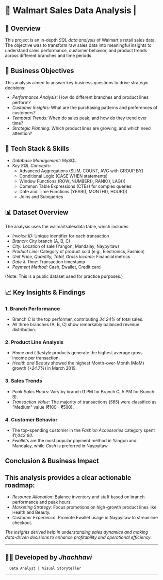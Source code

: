 # 🛒 Walmart Sales Data Analysis | 
## 📖 Overview
This project is an in-depth *SQL data analysis* of Walmart's retail sales data. The objective was to transform raw sales data into meaningful insights to understand sales performance, customer behavior, and product trends across different branches and time periods.


## 🎯 Business Objectives
This analysis aimed to answer key business questions to drive strategic decisions:
- *Performance Analysis:* How do different branches and product lines perform?
- *Customer Insights:* What are the purchasing patterns and preferences of customers?
- *Temporal Trends:* When do sales peak, and how do they trend over time?
- *Strategic Planning:* Which product lines are growing, and which need attention?

## 🔧 Tech Stack & Skills
- *Database Management:* MySQL
- *Key SQL Concepts:*
  - Advanced Aggregations (SUM, COUNT, AVG with GROUP BY)
  - Conditional Logic (CASE WHEN statements)
  - Window Functions (ROW_NUMBER(), RANK(), LAG())
  - Common Table Expressions (CTEs) for complex queries
  - Date and Time Functions (YEAR(), MONTH(), HOUR())
  - Joins and Subqueries

## 📊 Dataset Overview
The analysis uses the walmartsalesdata table, which includes:
- *Invoice ID:* Unique identifier for each transaction
- *Branch:* City branch (A, B, C)
- *City:* Location of sale (Yangon, Mandalay, Naypyitaw)
- *Product Line:* Category of product sold (e.g., Electronics, Fashion)
- *Unit Price, Quantity, Total, Gross Income:* Financial metrics
- *Date & Time:* Transaction timestamp
- *Payment Method:* Cash, Ewallet, Credit card

(Note: This is a public dataset used for practice purposes.)

## 📈 Key Insights & Findings

### 1. Branch Performance
- Branch C is the top performer, contributing *34.24%* of total sales.
- All three branches (A, B, C) show remarkably balanced revenue distribution.

### 2. Product Line Analysis
- *Home and Lifestyle* products generate the highest average gross income per transaction.
- *Health and Beauty* showed the highest Month-over-Month (MoM) growth (*+24.7%*) in March 2019.

### 3. Sales Trends
- *Peak Sales Hours:* Vary by branch (1 PM for Branch C, 5 PM for Branch B).
- *Transaction Value:* The majority of transactions (*565*) were classified as "Medium" value (₹100 - ₹500).

### 4. Customer Behavior
- The top-spending customer in the *Fashion Accessories* category spent *₹1,042.60*.
- *Ewallets* are the most popular payment method in Yangon and Mandalay, while *Cash* is preferred in Naypyitaw.

## Conclusion & Business Impact

## This analysis provides a clear actionable roadmap:
-  *Resource Allocation*: Balance inventory and staff based on branch performance and peak hours.
-  *Marketing Strategy*: Focus promotions on high-growth product lines like Health and Beauty.
-  *Customer Experience*: Promote Ewallet usage in Naypyitaw to streamline checkout.

*The insights derived help in understanding sales dynamics and making data-driven decisions to enhance profitability and operational efficiency*. 

---
## 👩‍💻 Developed by *Jhachhavi*
      Data Analyst | Visual Storyteller 
---

                                                                                    
